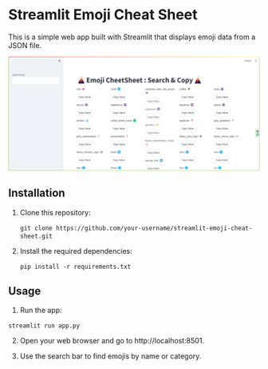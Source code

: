 # Streamlit Emoji Cheat Sheet

This is a simple web app built with Streamlit that displays emoji data from a JSON file.

![Demo Image](https://github.com/ongyishen/streamlit_emoji_cheatsheet/blob/2121ba038a1b4ceee2ea3a32d801b5a73010762d/Demo.jpg)

## Installation

1. Clone this repository:
   ```shell
   git clone https://github.com/your-username/streamlit-emoji-cheat-sheet.git

2. Install the required dependencies:

    ```shell
    pip install -r requirements.txt

## Usage
1. Run the app:

```shell
streamlit run app.py
``````
2. Open your web browser and go to http://localhost:8501.

3. Use the search bar to find emojis by name or category.